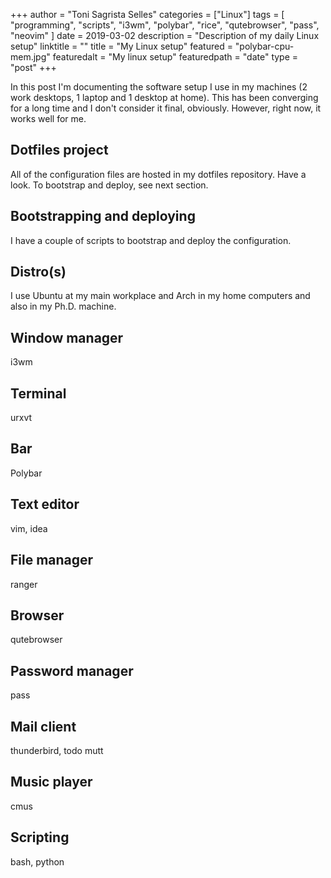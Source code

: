 +++
author = "Toni Sagrista Selles"
categories = ["Linux"]
tags = [ "programming", "scripts", "i3wm", "polybar", "rice", "qutebrowser", "pass", "neovim" ]
date = 2019-03-02
description = "Description of my daily Linux setup"
linktitle = ""
title = "My Linux setup"
featured = "polybar-cpu-mem.jpg"
featuredalt = "My linux setup"
featuredpath = "date"
type = "post"
+++

In this post I'm documenting the software setup I use in my machines (2 work desktops, 1 laptop and 1 desktop at home). This has been converging for a long time and I don't consider it final, obviously. However, right now, it works well for me.

## Dotfiles project

All of the configuration files are hosted in my dotfiles repository. Have a look. To bootstrap and deploy, see next section.

## Bootstrapping and deploying

I have a couple of scripts to bootstrap and deploy the configuration.

## Distro(s)

I use Ubuntu at my main workplace and Arch in my home computers and also in my Ph.D. machine.

## Window manager

i3wm

## Terminal

urxvt

## Bar

Polybar

## Text editor

vim, idea

## File manager

ranger

## Browser

qutebrowser

## Password manager

pass

## Mail client

thunderbird, todo mutt

## Music player

cmus

## Scripting

bash, python
